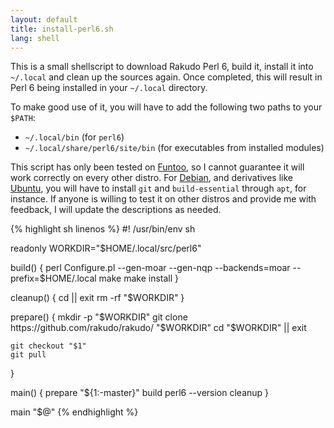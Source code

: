 ```yaml
---
layout: default
title: install-perl6.sh
lang: shell
---
```


This is a small shellscript to download Rakudo Perl 6, build it, install it
into `~/.local` and clean up the sources again. Once completed, this will result
in Perl 6 being installed in your `~/.local` directory.

To make good use of it, you will have to add the following two paths to your
`$PATH`:

- `~/.local/bin` (for `perl6`)
- `~/.local/share/perl6/site/bin` (for executables from installed modules)

This script has only been tested on [Funtoo][funtoo], so I cannot guarantee it
will work correctly on every other distro. For [Debian][debian], and
derivatives like [Ubuntu][ubuntu], you will have to install `git` and
`build-essential` through `apt`, for instance. If anyone is willing to test it
on other distros and provide me with feedback, I will update the descriptions
as needed.

{% highlight sh linenos %}
#! /usr/bin/env sh

readonly WORKDIR="$HOME/.local/src/perl6"

build()
{
	perl Configure.pl --gen-moar --gen-nqp --backends=moar --prefix=$HOME/.local
	make
	make install
}

cleanup()
{
	cd || exit
	rm -rf "$WORKDIR"
}

prepare()
{
	mkdir -p "$WORKDIR"
	git clone https://github.com/rakudo/rakudo/ "$WORKDIR"
	cd "$WORKDIR" || exit

	git checkout "$1"
	git pull
}

main()
{
	prepare "${1:-master}"
	build
	perl6 --version
	cleanup
}

main "$@"
{% endhighlight %}

[debian]: https://www.debian.org/index.en.html
[funtoo]: https://www.funtoo.org/Welcome
[ubuntu]: https://www.ubuntu.com/
